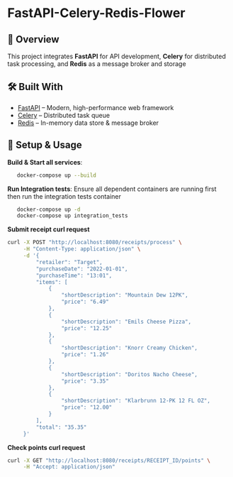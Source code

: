 # FastAPI-Celery-Redis-Flower  

## 🚀 Overview  

This project integrates **FastAPI** for API development, **Celery** for distributed task processing, and **Redis** as a message broker and storage 

## 🛠 Built With  
- [FastAPI](https://fastapi.tiangolo.com/) – Modern, high-performance web framework  
- [Celery](https://docs.celeryq.dev/en/stable/index.html#) – Distributed task queue  
- [Redis](https://redis.io/) – In-memory data store & message broker  

## 🔧 Setup & Usage  

**Build & Start all services**:  
   ```bash
      docker-compose up --build
   ```

**Run Integration tests**:
Ensure all dependent containers are running first then run the integration tests container  
   ```bash
      docker-compose up -d
      docker-compose up integration_tests
   ```


**Submit receipt curl request** 
```bash
curl -X POST "http://localhost:8080/receipts/process" \
     -H "Content-Type: application/json" \
     -d '{
         "retailer": "Target",
         "purchaseDate": "2022-01-01",
         "purchaseTime": "13:01",
         "items": [
             {
                 "shortDescription": "Mountain Dew 12PK",
                 "price": "6.49"
             },
             {
                 "shortDescription": "Emils Cheese Pizza",
                 "price": "12.25"
             },
             {
                 "shortDescription": "Knorr Creamy Chicken",
                 "price": "1.26"
             },
             {
                 "shortDescription": "Doritos Nacho Cheese",
                 "price": "3.35"
             },
             {
                 "shortDescription": "Klarbrunn 12-PK 12 FL OZ",
                 "price": "12.00"
             }
         ],
         "total": "35.35"
     }'
```

**Check points curl request**
```bash
curl -X GET "http://localhost:8080/receipts/RECEIPT_ID/points" \
     -H "Accept: application/json"
```